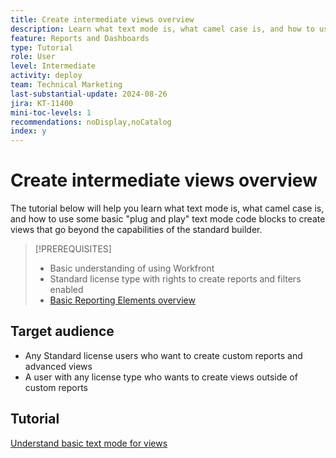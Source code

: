 ```yaml
---
title: Create intermediate views overview
description: Learn what text mode is, what camel case is, and how to use some basic "plug and play" text mode code blocks to create views that go beyond the capabilities of the standard builder.
feature: Reports and Dashboards
type: Tutorial
role: User
level: Intermediate
activity: deploy
team: Technical Marketing
last-substantial-update: 2024-08-26
jira: KT-11400
mini-toc-levels: 1
recommendations: noDisplay,noCatalog
index: y
---
```


# Create intermediate views overview

The tutorial below will help you learn what text mode is, what camel case is, and how to use some basic "plug and play" text mode code blocks to create views that go beyond the capabilities of the standard builder.

>[!PREREQUISITES]
>
>* Basic understanding of using Workfront
>* Standard license type with rights to create reports and filters enabled
>* [Basic Reporting Elements overview](https://experienceleague.adobe.com/?recommended=Workfront-U-1-2022.1.reporting)

## Target audience

* Any Standard license users who want to create custom reports and advanced views
* A user with any license type who wants to create views outside of custom reports


## Tutorial

[Understand basic text mode for views](basic-text-mode-for-views.md)

